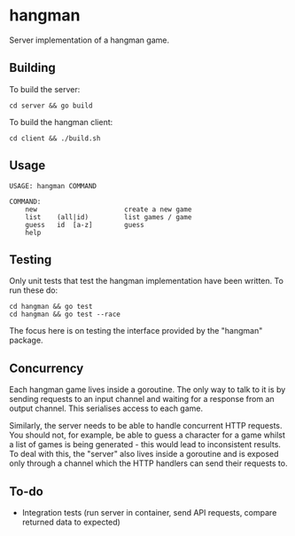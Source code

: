 # hangman

Server implementation of a hangman game.

## Building

To build the server:

```
cd server && go build
```

To build the hangman client:

```
cd client && ./build.sh
```

## Usage

```
USAGE: hangman COMMAND

COMMAND:
	new                      create a new game
	list    (all|id)         list games / game
	guess   id  [a-z]        guess
	help
```


## Testing

Only unit tests that test the hangman implementation have been written. To run these do:

```
cd hangman && go test
cd hangman && go test --race
```

The focus here is on testing the interface provided by the "hangman" package.

## Concurrency

Each hangman game lives inside a goroutine. The only way to talk to it is by sending requests to an input channel and
waiting for a response from an output channel. This serialises access to each game.

Similarly, the server needs to be able to handle concurrent HTTP requests. You should not, for example,
be able to guess a character for a game whilst a list of games is being generated - this would lead to inconsistent
results. To deal with this, the "server" also lives inside a goroutine and is exposed only through a channel which the
HTTP handlers can send their requests to.

## To-do

* Integration tests (run server in container, send API requests, compare returned data to expected)
